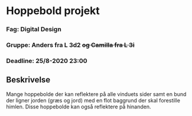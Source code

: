 # Hoppebold projekt
### Fag: Digital Design
### Gruppe: Anders fra L 3d2 ~~og Camilla fra L 3i~~
### Deadline: 25/8-2020 23:00

## Beskrivelse

Mange hoppebolde der kan reflektere på alle vinduets sider samt en bund der ligner jorden (græs og jord) med en flot baggrund der skal forestille himlen.
Disse hoppebolde kan også reflektere på hinanden.
